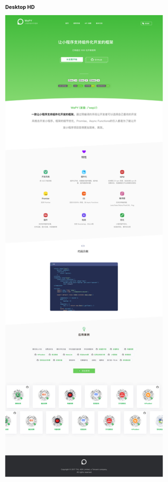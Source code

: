 ### Desktop HD

<img src="https://github.com/baisheng/wepy2-design/blob/master/screenshot/Desktop.png?raw=true" title="Landing 页" width="750px">
